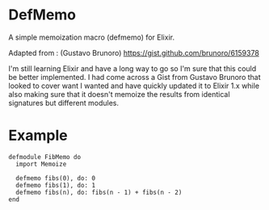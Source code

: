 DefMemo
=======

A simple memoization macro (defmemo) for Elixir.

Adapted from : (Gustavo Brunoro) https://gist.github.com/brunoro/6159378

I'm still learning Elixir and have a long way to go so I'm sure that this could
be better implemented. I had come across a Gist from Gustavo Brunoro that 
looked to cover want I wanted and have quickly updated it to Elixir 1.x while 
also making sure that it doesn't memoize the results from identical signatures
but different modules.

Example
=======

    defmodule FibMemo do
      import Memoize
         
      defmemo fibs(0), do: 0
      defmemo fibs(1), do: 1
      defmemo fibs(n), do: fibs(n - 1) + fibs(n - 2)
    end

